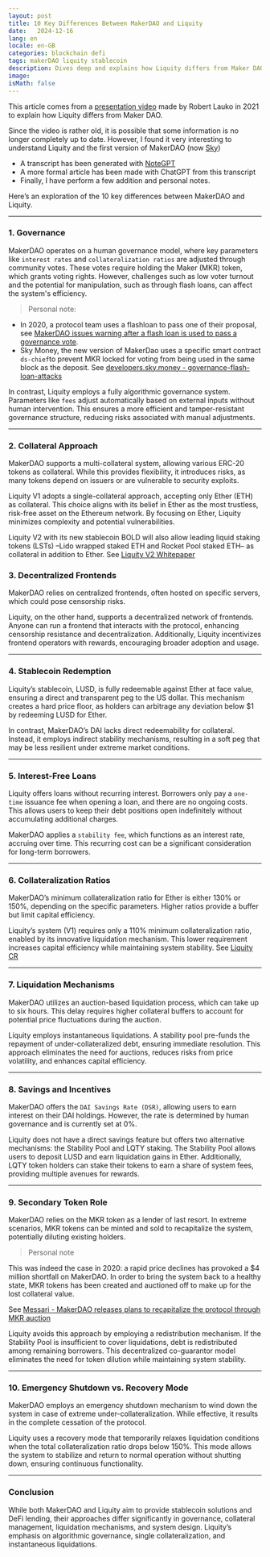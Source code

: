 ```yaml
---
layout: post
title: 10 Key Differences Between MakerDAO and Liquity
date:   2024-12-16
lang: en
locale: en-GB
categories: blockchain defi
tags: makerDAO liquity stablecoin
description: Dives deep and explains how Liquity differs from Maker DAO.  
image: 
isMath: false
---
```


This article comes from a [presentation video](https://www.youtube.com/watch?v=bXLTE-5BkhA) made by  Robert Lauko in 2021 to explain how Liquity differs from Maker DAO.

Since the video is rather old, it is possible that some information is no longer completely up to date. However, I found it very interesting to understand Liquity and the first version of MakerDAO (now [Sky](https://sky.money))

- A transcript has been generated with [NoteGPT](https://notegpt.io)
- A more formal article has been made with ChatGPT from this transcript
- Finally, I have perform a few addition and personal notes.

Here’s an exploration of the 10 key differences between MakerDAO and Liquity.

------

### **1. Governance**

MakerDAO operates on a human governance model, where key parameters like `interest rates` and `collateralization ratios` are adjusted through community votes. These votes require holding the Maker (MKR) token, which grants voting rights. However, challenges such as low voter turnout and the potential for manipulation, such as through flash loans, can affect the system's efficiency.

>  Personal note:

- In 2020, a protocol team uses a flashloan to pass one of their proposal, see [MakerDAO issues warning after a flash loan is used to pass a governance vote](https://www.theblock.co/post/82721/makerdao-issues-warning-after-a-flash-loan-is-used-to-pass-a-governance-vote).
- Sky Money, the new version of MakerDao uses a specific smart contract `ds-chief`to prevent MKR locked for voting from being used in the same block as the deposit.  See [developers.sky.money - governance-flash-loan-attacks](https://developers.sky.money/security/security-measures/security-mechanisms#governance-flash-loan-attacks)

In contrast, Liquity employs a fully algorithmic governance system. Parameters like `fees` adjust automatically based on external inputs without human intervention. This ensures a more efficient and tamper-resistant governance structure, reducing risks associated with manual adjustments.

------

### **2. Collateral Approach**

MakerDAO supports a multi-collateral system, allowing various ERC-20 tokens as collateral. While this provides flexibility, it introduces risks, as many tokens depend on issuers or are vulnerable to security exploits.

Liquity V1 adopts a single-collateral approach, accepting only Ether (ETH) as collateral. This choice aligns with its belief in Ether as the most trustless, risk-free asset on the Ethereum network. By focusing on Ether, Liquity minimizes complexity and potential vulnerabilities.

Liquity V2 with its new stablecoin BOLD will also allow leading liquid staking tokens (LSTs) –Lido wrapped staked ETH and Rocket Pool staked ETH– as collateral in addition to Ether. See [Liquity V2 Whitepaper](https://liquity.gitbook.io/v2-whitepaper)

### **3. Decentralized Frontends**

MakerDAO relies on centralized frontends, often hosted on specific servers, which could pose censorship risks. 

Liquity, on the other hand, supports a decentralized network of frontends. Anyone can run a frontend that interacts with the protocol, enhancing censorship resistance and decentralization. Additionally, Liquity incentivizes frontend operators with rewards, encouraging broader adoption and usage.

------

### **4. Stablecoin Redemption**

Liquity’s stablecoin, LUSD, is fully redeemable against Ether at face value, ensuring a direct and transparent peg to the US dollar. This mechanism creates a hard price floor, as holders can arbitrage any deviation below $1 by redeeming LUSD for Ether.

In contrast, MakerDAO’s DAI lacks direct redeemability for collateral. Instead, it employs indirect stability mechanisms, resulting in a soft peg that may be less resilient under extreme market conditions.

------

### **5. Interest-Free Loans**

Liquity offers loans without recurring interest. Borrowers only pay a `one-time` issuance fee when opening a loan, and there are no ongoing costs. This allows users to keep their debt positions open indefinitely without accumulating additional charges.

MakerDAO applies a `stability fee`, which functions as an interest rate, accruing over time. This recurring cost can be a significant consideration for long-term borrowers.

------

### **6. Collateralization Ratios**

MakerDAO’s minimum collateralization ratio for Ether is either 130% or 150%, depending on the specific parameters. Higher ratios provide a buffer but limit capital efficiency.

Liquity’s system (V1) requires only a 110% minimum collateralization ratio, enabled by its innovative liquidation mechanism. This lower requirement increases capital efficiency while maintaining system stability. See [Liquity CR](https://www.liquity.org/features/collaterization-ratio)

------

### **7. Liquidation Mechanisms**

MakerDAO utilizes an auction-based liquidation process, which can take up to six hours. This delay requires higher collateral buffers to account for potential price fluctuations during the auction.

Liquity employs instantaneous liquidations. A stability pool pre-funds the repayment of under-collateralized debt, ensuring immediate resolution. This approach eliminates the need for auctions, reduces risks from price volatility, and enhances capital efficiency.

------

### **8. Savings and Incentives**

MakerDAO offers the `DAI Savings Rate (DSR)`, allowing users to earn interest on their DAI holdings. However, the rate is determined by human governance and is currently set at 0%.

Liquity does not have a direct savings feature but offers two alternative mechanisms: the Stability Pool and LQTY staking. The Stability Pool allows users to deposit LUSD and earn liquidation gains in Ether. Additionally, LQTY token holders can stake their tokens to earn a share of system fees, providing multiple avenues for rewards.

------

### **9. Secondary Token Role**

MakerDAO relies on the MKR token as a lender of last resort. In extreme scenarios, MKR tokens can be minted and sold to recapitalize the system, potentially diluting existing holders.

> Personal note

This was indeed the case in 2020: a rapid price declines has provoked a $4 million shortfall on MakerDAO. In order to bring the system back to a healthy state, MKR tokens has been created and auctioned off to make up for the lost collateral value.

See [Messari - MakerDAO releases plans to recapitalize the protocol through MKR auction](https://messari.io/report/makerdao-releases-plans-to-recapitalize-the-protocol-through-mkr-auction)

Liquity avoids this approach by employing a redistribution mechanism. If the Stability Pool is insufficient to cover liquidations, debt is redistributed among remaining borrowers. This decentralized co-guarantor model eliminates the need for token dilution while maintaining system stability.

------

### **10. Emergency Shutdown vs. Recovery Mode**

MakerDAO employs an emergency shutdown mechanism to wind down the system in case of extreme under-collateralization. While effective, it results in the complete cessation of the protocol.

Liquity uses a recovery mode that temporarily relaxes liquidation conditions when the total collateralization ratio drops below 150%. This mode allows the system to stabilize and return to normal operation without shutting down, ensuring continuous functionality.

------

### **Conclusion**

While both MakerDAO and Liquity aim to provide stablecoin solutions and DeFi lending, their approaches differ significantly in governance, collateral management, liquidation mechanisms, and system design. Liquity’s emphasis on algorithmic governance, single collateralization, and instantaneous liquidations.